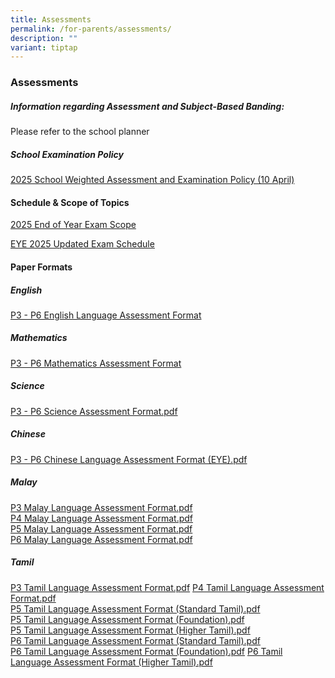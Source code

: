 ```yaml
---
title: Assessments
permalink: /for-parents/assessments/
description: ""
variant: tiptap
---
```

<h3>Assessments</h3>
<h5>Information regarding Assessment and Subject-Based Banding:</h5>
<p>Please refer to the school planner</p>
<h5>School Examination Policy</h5>
<p><a href="/files/2025_School_Weighted_Assessment_and_Examination_Policy__10_April_.pdf" rel="noopener nofollow" target="_blank">2025 School Weighted Assessment and Examination Policy (10 April)</a>
</p>
<h4>Schedule &amp; Scope of Topics</h4>
<p><a href="/files/2025_End_of_Year_Exam_Scope.pdf" rel="noopener nofollow" target="_blank">2025 End of Year Exam Scope</a>
</p>
<p><a href="/files/EYE_2025_Updated_Exam_Schedule.pdf" rel="noopener nofollow" target="_blank">EYE 2025 Updated Exam Schedule</a>
</p>
<h4>Paper Formats</h4>
<h5>English</h5>
<p><a href="/files/P3___P6_English_Language_Assessment_Format.pdf" rel="noopener nofollow" target="_blank">P3 - P6 English Language Assessment Format</a>
</p>
<h5>Mathematics</h5>
<p><a href="/files/P3___P6_Mathematics_Assessment_Format.pdf" rel="noopener nofollow" target="_blank">P3 - P6 Mathematics Assessment Format</a>
</p>
<h5>Science</h5>
<p><a href="/files/a6.pdf" rel="noopener noreferrer nofollow" target="_blank">P3 - P6 Science Assessment Format.pdf</a>
</p>
<h5>Chinese</h5>
<p><a href="/files/a7.pdf" rel="noopener noreferrer nofollow" target="_blank">P3 - P6 Chinese Language Assessment Format (EYE).pdf</a>
</p>
<h5>Malay</h5>
<p><a href="/files/a8.pdf" rel="noopener noreferrer nofollow" target="_blank">P3 Malay Language Assessment Format.pdf</a> 
<br><a href="/files/a9.pdf" rel="noopener noreferrer nofollow" target="_blank">P4 Malay Language Assessment Format.pdf</a> 
<br><a href="/files/a10.pdf" rel="noopener noreferrer nofollow" target="_blank">P5 Malay Language Assessment Format.pdf</a> 
<br><a href="/files/a11.pdf" rel="noopener noreferrer nofollow" target="_blank">P6 Malay Language Assessment Format.pdf</a>
</p>
<h5>Tamil</h5>
<p><a href="/files/a12.pdf" rel="noopener noreferrer nofollow" target="_blank">P3 Tamil Language Assessment Format.pdf</a> 
<a href="/files/a13.pdf" rel="noopener noreferrer nofollow" target="_blank">P4 Tamil Language Assessment Format.pdf</a>
<br><a href="/files/a14.pdf" rel="noopener noreferrer nofollow" target="_blank">P5 Tamil Language Assessment Format (Standard Tamil).pdf</a> 
<br><a href="/files/a15.pdf" rel="noopener noreferrer nofollow" target="_blank">P5 Tamil Language Assessment Format (Foundation).pdf</a>&nbsp;
<br><a href="/files/a16.pdf" rel="noopener noreferrer nofollow" target="_blank">P5 Tamil Language Assessment Format (Higher Tamil).pdf</a> &nbsp;
<br><a href="/files/a17.pdf" rel="noopener noreferrer nofollow" target="_blank">P6 Tamil Language Assessment Format (Standard Tamil).pdf</a> 
<br><a href="/files/a18.pdf" rel="noopener noreferrer nofollow" target="_blank">P6 Tamil Language Assessment Format (Foundation).pdf</a> 
<a href="/files/a19.pdf" rel="noopener noreferrer nofollow" target="_blank">P6 Tamil Language Assessment Format (Higher Tamil).pdf</a>
</p>